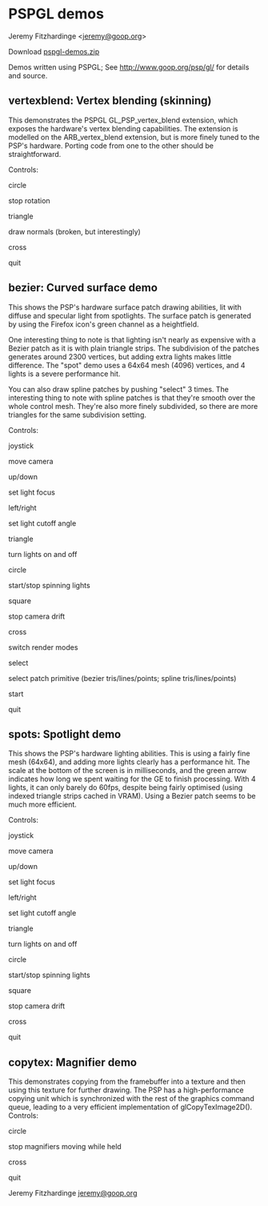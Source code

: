 PSPGL demos
===========

Jeremy Fitzhardinge <[jeremy@goop.org](http://web.archive.org/web/20160505194813/mailto:jeremy@goop.org)\>

Download [pspgl-demos.zip](pspgl-demos.zip)

Demos written using PSPGL; See http://www.goop.org/psp/gl/ for details and source.

vertexblend: Vertex blending (skinning)
---------------------------------------

This demonstrates the PSPGL GL\_PSP\_vertex\_blend extension, which exposes the hardware's vertex blending capabilities. The extension is modelled on the ARB\_vertex\_blend extension, but is more finely tuned to the PSP's hardware. Porting code from one to the other should be straightforward.

Controls:

circle

stop rotation

triangle

draw normals (broken, but interestingly)

cross

quit

bezier: Curved surface demo
---------------------------

This shows the PSP's hardware surface patch drawing abilities, lit with diffuse and specular light from spotlights. The surface patch is generated by using the Firefox icon's green channel as a heightfield.

One interesting thing to note is that lighting isn't nearly as expensive with a Bezier patch as it is with plain triangle strips. The subdivision of the patches generates around 2300 vertices, but adding extra lights makes little difference. The "spot" demo uses a 64x64 mesh (4096) vertices, and 4 lights is a severe performance hit.

You can also draw spline patches by pushing "select" 3 times. The interesting thing to note with spline patches is that they're smooth over the whole control mesh. They're also more finely subdivided, so there are more triangles for the same subdivision setting.

Controls:

joystick

move camera

up/down

set light focus

left/right

set light cutoff angle

triangle

turn lights on and off

circle

start/stop spinning lights

square

stop camera drift

cross

switch render modes

select

select patch primitive (bezier tris/lines/points; spline tris/lines/points)

start

quit

spots: Spotlight demo
---------------------

This shows the PSP's hardware lighting abilities. This is using a fairly fine mesh (64x64), and adding more lights clearly has a performance hit. The scale at the bottom of the screen is in milliseconds, and the green arrow indicates how long we spent waiting for the GE to finish processing. With 4 lights, it can only barely do 60fps, despite being fairly optimised (using indexed triangle strips cached in VRAM). Using a Bezier patch seems to be much more efficient.

Controls:

joystick

move camera

up/down

set light focus

left/right

set light cutoff angle

triangle

turn lights on and off

circle

start/stop spinning lights

square

stop camera drift

cross

quit

copytex: Magnifier demo
-----------------------

This demonstrates copying from the framebuffer into a texture and then using this texture for further drawing. The PSP has a high-performance copying unit which is synchronized with the rest of the graphics command queue, leading to a very efficient implementation of glCopyTexImage2D(). Controls:

circle

stop magnifiers moving while held

cross

quit

Jeremy Fitzhardinge [jeremy@goop.org](mailto:jeremy@goop.org)
